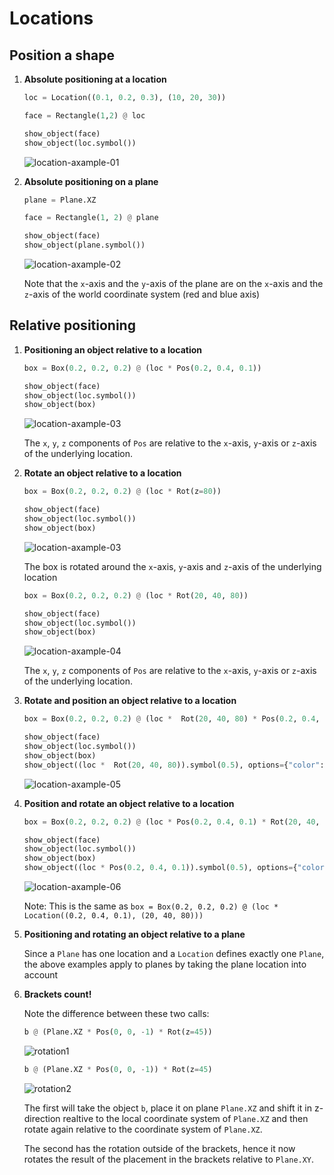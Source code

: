 # Locations

## Position a shape

1. **Absolute positioning at a location**

    ```python
    loc = Location((0.1, 0.2, 0.3), (10, 20, 30))

    face = Rectangle(1,2) @ loc

    show_object(face)
    show_object(loc.symbol())
    ```

    ![location-axample-01](../images/location-example-01.png)

2) **Absolute positioning on a plane**

    ```python
    plane = Plane.XZ

    face = Rectangle(1, 2) @ plane

    show_object(face)
    show_object(plane.symbol())
    ```

    ![location-axample-02](../images/location-example-07.png)

    Note that the `x`-axis and the `y`-axis of the plane are on the `x`-axis and the `z`-axis of the world coordinate system (red and blue axis)

## Relative positioning

1. **Positioning an object relative to a location**

    ```python
    box = Box(0.2, 0.2, 0.2) @ (loc * Pos(0.2, 0.4, 0.1))

    show_object(face)
    show_object(loc.symbol())
    show_object(box)
    ```

    ![location-axample-03](../images/location-example-02.png)

    The `x`, `y`, `z` components of `Pos` are relative to the `x`-axis, `y`-axis or `z`-axis of the underlying location.

2. **Rotate an object relative to a location**

    ```python
    box = Box(0.2, 0.2, 0.2) @ (loc * Rot(z=80))

    show_object(face)
    show_object(loc.symbol())
    show_object(box)
    ```

    ![location-axample-03](../images/location-example-03.png)

    The box is rotated around the `x`-axis, `y`-axis and `z`-axis of the underlying location

    ```python
    box = Box(0.2, 0.2, 0.2) @ (loc * Rot(20, 40, 80))

    show_object(face)
    show_object(loc.symbol())
    show_object(box)
    ```

    ![location-axample-04](../images/location-example-04.png)

    The `x`, `y`, `z` components of `Pos` are relative to the `x`-axis, `y`-axis or `z`-axis of the underlying location.

3. **Rotate and position an object relative to a location**

    ```python
    box = Box(0.2, 0.2, 0.2) @ (loc *  Rot(20, 40, 80) * Pos(0.2, 0.4, 0.1))

    show_object(face)
    show_object(loc.symbol())
    show_object(box)
    show_object((loc *  Rot(20, 40, 80)).symbol(0.5), options={"color":(0, 255, 255)})
    ```

    ![location-axample-05](../images/location-example-05.png)

4. **Position and rotate an object relative to a location**

    ```python
    box = Box(0.2, 0.2, 0.2) @ (loc * Pos(0.2, 0.4, 0.1) * Rot(20, 40, 80))

    show_object(face)
    show_object(loc.symbol())
    show_object(box)
    show_object((loc * Pos(0.2, 0.4, 0.1)).symbol(0.5), options={"color":(0, 255, 255)})
    ```

    ![location-axample-06](../images/location-example-06.png)

    Note: This is the same as `box = Box(0.2, 0.2, 0.2) @ (loc * Location((0.2, 0.4, 0.1), (20, 40, 80)))`

5. **Positioning and rotating an object relative to a plane**

    Since a `Plane` has one location and a `Location` defines exactly one `Plane`, the above examples apply to planes by taking the plane location into account


6. **Brackets count!**

    Note the difference between these two calls:

    ```python
    b @ (Plane.XZ * Pos(0, 0, -1) * Rot(z=45))
    ```
    ![rotation1](../images/rotate_ex1.png)

    ```python
    b @ (Plane.XZ * Pos(0, 0, -1)) * Rot(z=45)
    ```
    ![rotation2](../images/rotate_ex2.png)

    The first will take the object `b`, place it on plane `Plane.XZ` and shift it in z-direction realtive to the local coordinate system of `Plane.XZ` and then rotate again relative to the coordinate system of `Plane.XZ`.
    
    The second has the rotation outside of the brackets, hence it now rotates the result of the placement in the brackets relative to `Plane.XY`.